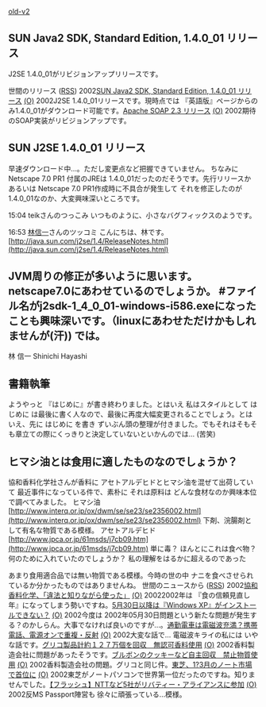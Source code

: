 [old-v2](ig020604-orig.html)

## SUN Java2 SDK, Standard Edition, 1.4.0_01 リリース

J2SE 1.4.0_01がリビジョンアップリリースです。







世間のリリース ([RSS](ig020604-release.xml)) 2002[SUN Java2 SDK, Standard Edition, 1.4.0_01 リリース](http://java.sun.com/j2se/1.4/download.html) [(O)](http://java.sun.com/j2se/1.4/download.html) 2002J2SE 1.4.0_01リリースです。現時点では 『英語版』ページからのみ1.4.0_01がダウンロード可能です。[Apache SOAP 2.3 リリース](http://xml.apache.org/soap/index.html) [(O)](http://xml.apache.org/soap/index.html) 2002期待のSOAP実装がリビジョンアップです。

## SUN J2SE 1.4.0_01 リリース


早速ダウンロード中…。ただし変更点など把握できていません。
ちなみに Netscape 7.0 PR1 付属のJREは 1.4.0_01だったのだそうです。先行リリースか
あるいは Netscape 7.0 PR1作成時に不具合が発生して それを修正したのが 1.4.0_01なのか、大変興味深いところです。

15:04 teikさんのつっこみ
いつものように、小さなバグフィックスのようです。

16:53 [林信一](http://www.angelwaltz.net/)さんのツッコミ
こんにちは、林です。
[http://java.sun.com/j2se/1.4/ReleaseNotes.html](http://java.sun.com/j2se/1.4/ReleaseNotes.html)


JVM周りの修正が多いように思います。netscape7.0にあわせているのでしょうか。
#ファイル名がj2sdk-1_4_0_01-windows-i586.exeになったことも興味深いです。（linuxにあわせただけかもしれませんが(汗))
では。
--
林 信一 Shinichi Hayashi

## 書籍執筆


ようやっと 『はじめに』が書き終わりました。とはいえ 私はスタイルとして はじめに は最後に書く人なので、最後に再度大幅変更されることでしょう。とはいえ、先に はじめに を書き ずいぶん頭の整理が付きました。でもそれはそもそも章立ての際にくっきりと決定していないといかんのでは… (苦笑)

## ヒマシ油とは食用に適したものなのでしょうか？


協和香料化学社さんが香料に アセトアルデヒドとヒマシ油を混ぜて出荷していて 最近事件になっている件で、素朴に それは原料は どんな食材なのか興味本位で調べてみました。
ヒマシ油
  [http://www.interq.or.jp/ox/dwm/se/se23/se2356002.html](http://www.interq.or.jp/ox/dwm/se/se23/se2356002.html)
  下剤、浣腸剤として有名な物質である模様。
  アセトアルデヒド
  [http://www.jpca.or.jp/61msds/j7cb09.htm](http://www.jpca.or.jp/61msds/j7cb09.htm)
  単に毒？ ほんとにこれは食べ物？ 何のために入れていたのでしょうか？ 私の理解をはるかに超えるのであった


あまり食用適合品では無い物質である模様。今時の世の中 ナニを食べさせられているか分かったものではありませんね。
世間のニュースから ([RSS](ig020604-news.xml)) 2002[協和香料化学、「違法と知りながら使った」](http://www.asahi.com/national/update/0603/031.html) [(O)](http://www.asahi.com/national/update/0603/031.html) 20022002年は 『食の信頼見直し年』になってしまう勢いですね。[5月30日以降は『Windows XP』がインストールできない？](http://japan.cnet.com/News/Infostand/Item/2002-0531-J-4.html) [(O)](http://japan.cnet.com/News/Infostand/Item/2002-0531-J-4.html) 2002今度は 2002年05月30日問題という新たな問題が発生する？のかしらん。大事でなければ良いのですが…。[通勤電車は電磁波充満？携帯電話、電源オンで重複・反射](http://www.asahi.com/national/update/0603/013.html) [(O)](http://www.asahi.com/national/update/0603/013.html) 2002大変な話で… 電磁波キライの私には いやな話です。[グリコ製品計約１２７万個を回収　無認可香料使用](http://www.asahi.com/national/update/0603/012.html) [(O)](http://www.asahi.com/national/update/0603/012.html) 2002香料製造会社に問題があったそうです。[ブルボンのクッキーなど自主回収　禁止物質使用](http://www.asahi.com/national/update/0603/011.html) [(O)](http://www.asahi.com/national/update/0603/011.html) 2002香料製造会社の問題。グリコと同じ件。[東芝、1?3月のノート市場で首位に](http://www.zdnet.co.jp/news/0206/04/nebt_07.html) [(O)](http://www.zdnet.co.jp/news/0206/04/nebt_07.html) 2002東芝がノートパソコンで世界第一位だったのですね。知りませんでした。[【フラッシュ】NTTなど5社がリバティー・アライアンスに参加](http://japan.cnet.com/News/Flash/2002/2002-0530-F-3.html) [(O)](http://japan.cnet.com/News/Flash/2002/2002-0530-F-3.html) 2002反MS Passport陣営も 徐々に頑張っている…模様。